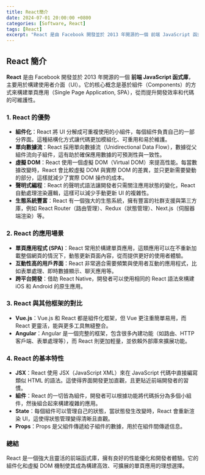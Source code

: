 ```yaml
---
title: React簡介
date: 2024-07-01 20:00:00 +0800
categories: [Software, React]
tags: [React] 
excerpt: "React 是由 Facebook 開發並於 2013 年開源的一個 前端 JavaScript 函式庫"
---
```


## React 簡介

**React** 是由 Facebook 開發並於 2013 年開源的一個 **前端 JavaScript 函式庫**，主要用於構建使用者介面（UI）。它的核心概念是基於組件（Components）的方式來構建單頁應用（Single Page Application, SPA），從而提升開發效率和代碼的可維護性。

### 1. **React 的優勢**
   - **組件化**：React 將 UI 分解成可重複使用的小組件，每個組件負責自己的一部分界面。這種結構化方式讓代碼更加模組化、可重用和易於維護。
   - **單向數據流**：React 採用單向數據流（Unidirectional Data Flow），數據從父組件流向子組件，這有助於確保應用數據的可預測性與一致性。
   - **虛擬 DOM**：React 使用一個虛擬 DOM（Virtual DOM）來提高性能。每當數據改變時，React 會比較虛擬 DOM 與實際 DOM 的差異，並只更新需要變動的部分，這樣就減少了實際 DOM 操作的成本。
   - **聲明式編程**：React 的聲明式語法讓開發者只需關注應用狀態的變化，React 自動處理渲染邏輯，這樣可以減少手動更新 UI 的複雜性。
   - **生態系統豐富**：React 有一個強大的生態系統，擁有豐富的社群支援與第三方庫，例如 React Router（路由管理）、Redux（狀態管理）、Next.js（伺服器端渲染）等。

### 2. **React 的應用場景**
   - **單頁應用程式 (SPA)**：React 常用於構建單頁應用，這類應用可以在不重新加載整個網頁的情況下，動態更新頁面內容，從而提供更好的使用者體驗。
   - **互動性高的用戶界面**：React 非常適合需要頻繁與使用者互動的應用程式，比如表單處理、即時數據顯示、聊天應用等。
   - **跨平台開發**：借助 React Native，開發者可以使用相同的 React 語法來構建 iOS 和 Android 的原生應用。

### 3. **React 與其他框架的對比**
   - **Vue.js**：Vue.js 和 React 都是組件化框架，但 Vue 更注重簡單易用，而 React 更靈活，能與更多工具無縫整合。
   - **Angular**：Angular 是一個完整的框架，包含很多內建功能（如路由、HTTP 客戶端、表單處理等），而 React 則更加輕量，並依賴外部庫來擴展功能。

### 4. **React 的基本特性**
   - **JSX**：React 使用 JSX（JavaScript XML）來在 JavaScript 代碼中直接編寫類似 HTML 的語法。這使得界面開發更加直觀，且更貼近前端開發者的習慣。
   - **組件**：React 的一切皆為組件，開發者可以根據功能將代碼拆分為多個小組件，然後組合起來構建複雜的應用。
   - **State**：每個組件可以管理自己的狀態，當狀態發生改變時，React 會重新渲染 UI，這使得狀態管理變得清晰且直觀。
   - **Props**：Props 是父組件傳遞給子組件的數據，用於在組件間傳遞信息。

### 總結
React 是一個強大且靈活的前端函式庫，擁有良好的性能優化和開發者體驗。它的組件化和虛擬 DOM 機制使其成為構建高效、可擴展的單頁應用的理想選擇。
